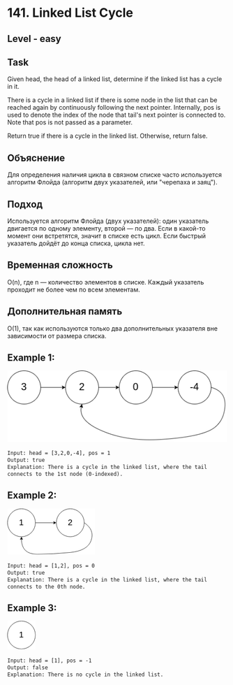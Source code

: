 # 141. Linked List Cycle


## Level - easy


## Task
Given head, the head of a linked list, determine if the linked list has a cycle in it.

There is a cycle in a linked list if there is some node in the list that can be reached again by continuously following the next pointer. 
Internally, pos is used to denote the index of the node that tail's next pointer is connected to. Note that pos is not passed as a parameter.

Return true if there is a cycle in the linked list. Otherwise, return false.


## Объяснение
Для определения наличия цикла в связном списке часто используется алгоритм Флойда (алгоритм двух указателей, или "черепаха и заяц"). 




## Подход
Используется алгоритм Флойда (двух указателей): один указатель двигается по одному элементу, второй — по два. Если в какой-то момент они встретятся, значит в списке есть цикл. Если быстрый указатель дойдёт до конца списка, цикла нет.

## Временная сложность
O(n), где n — количество элементов в списке. Каждый указатель проходит не более чем по всем элементам.

## Дополнительная память
O(1), так как используются только два дополнительных указателя вне зависимости от размера списка.

## Example 1:
![alt text](image.png)
```
Input: head = [3,2,0,-4], pos = 1
Output: true
Explanation: There is a cycle in the linked list, where the tail connects to the 1st node (0-indexed).
```


## Example 2:
![alt text](image-1.png)
```
Input: head = [1,2], pos = 0
Output: true
Explanation: There is a cycle in the linked list, where the tail connects to the 0th node.
```


## Example 3:
![alt text](image-2.png)
```
Input: head = [1], pos = -1
Output: false
Explanation: There is no cycle in the linked list.
```